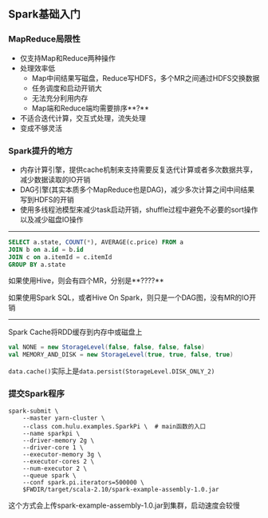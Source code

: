 ## Spark基础入门

### MapReduce局限性

* 仅支持Map和Reduce两种操作
* 处理效率低
  * Map中间结果写磁盘，Reduce写HDFS，多个MR之间通过HDFS交换数据
  * 任务调度和启动开销大
  * 无法充分利用内存
  * Map端和Reduce端均需要排序**?**
* 不适合迭代计算，交互式处理，流失处理
* 变成不够灵活

### Spark提升的地方

* 内存计算引擎，提供cache机制来支持需要反复迭代计算或者多次数据共享，减少数据读取的IO开销
* DAG引擎(其实本质多个MapReduce也是DAG)，减少多次计算之间中间结果写到HDFS的开销
* 使用多线程池模型来减少task启动开销，shuffle过程中避免不必要的sort操作以及减少磁盘IO操作

---

```sql
SELECT a.state, COUNT(*), AVERAGE(c.price) FROM a
JOIN b on a.id = b.id
JOIN c on a.itemId = c.itemId
GROUP BY a.state
```

如果使用Hive，则会有四个MR，分别是**????**

如果使用Spark SQL，或者Hive On Spark，则只是一个DAG图，没有MR的IO开销

---

Spark Cache将RDD缓存到内存中或磁盘上

```scala
val NONE = new StorageLevel(false, false, false, false)
val MEMORY_AND_DISK = new StorageLevel(true, true, false, true)
```

`data.cache()`实际上是`data.persist(StorageLevel.DISK_ONLY_2)`

### 提交Spark程序

```shell
spark-submit \
	--master yarn-cluster \
	--class com.hulu.examples.SparkPi \  # main函数的入口
	--name sparkpi \
	--driver-memory 2g \
	--driver-core 1 \
	--executor-memory 3g \
	--executor-cores 2 \
	--num-executor 2 \
	--queue spark \
	--conf spark.pi.iterators=500000 \
	$FWDIR/target/scala-2.10/spark-example-assembly-1.0.jar
```

这个方式会上传spark-example-assembly-1.0.jar到集群，启动速度会较慢



